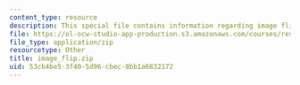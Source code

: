 ```yaml
---
content_type: resource
description: This special file contains information regarding image flip.
file: https://ol-ocw-studio-app-production.s3.amazonaws.com/courses/res-2-006-girls-who-build-cameras-summer-2016/53cb4be53f405d96cbec8bb1a6832172_image_flip.zip
file_type: application/zip
resourcetype: Other
title: image_flip.zip
uid: 53cb4be5-3f40-5d96-cbec-8bb1a6832172
---
```

